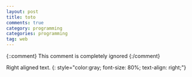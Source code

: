 ```yaml
---
layout: post
title: toto
comments: true
category: programming
categories: programming
tag: web
---
```


<meta name="twitter:card" content="summary_large_image">
<meta name="twitter:site" content="@nytimes">
<meta name="twitter:creator" content="@SarahMaslinNir">
<meta name="twitter:title" content="Parade of Fans for Houston’s Funeral">
<meta name="twitter:description" content="NEWARK - The guest list and parade of limousines with celebrities emerging from them seemed more suited to a red carpet event in Hollywood or New York than than a gritty stretch of Sussex Avenue near the former site of the James M. Baxter Terrace public housing project here.">
<meta name="twitter:image" content="{{site.baseurl}}/assets/19whitney-span-articleLarge.jpg">


{::comment}
This comment is completely ignored
{:/comment}

Right aligned text.
{: style="color:gray; font-size: 80%; text-align: right;"}
